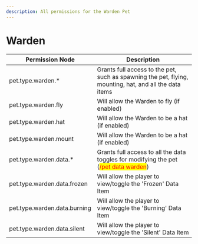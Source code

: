 ```yaml
---
description: All permissions for the Warden Pet
---
```


# Warden
| Permission Node | Description |
| - | - |
| pet.type.warden.* | Grants full access to the pet, such as spawning the pet, flying, mounting, hat, and all the data items |
| pet.type.warden.fly | Will allow the Warden to fly (if enabled) |
| pet.type.warden.hat | Will allow the Warden to be a hat (if enabled) |
| pet.type.warden.mount | Will allow the Warden to be a hat (if enabled) |
| pet.type.warden.data.* | Grants full access to all the data toggles for modifying the pet (<mark style="color:red;">/pet data warden</mark>) |
| pet.type.warden.data.frozen | Will allow the player to view/toggle the 'Frozen' Data Item |
| pet.type.warden.data.burning | Will allow the player to view/toggle the 'Burning' Data Item |
| pet.type.warden.data.silent | Will allow the player to view/toggle the 'Silent' Data Item |

